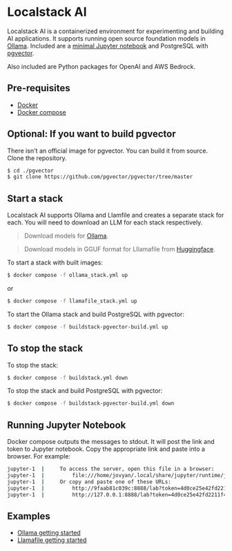 # Localstack AI

Localstack AI is a containerized environment for experimenting and building AI applications. It supports running open source foundation models in [Ollama](https://ollama.ai/). Included are a [minimal Jupyter notebook](https://jupyter-docker-stacks.readthedocs.io/en/latest/using/selecting.html#jupyter-minimal-notebook) and PostgreSQL with [pgvector](https://supabase.com/docs/guides/database/extensions/pgvector).

Also included are Python packages for OpenAI and AWS Bedrock.

## Pre-requisites

- [Docker](https://www.docker.com/)
- [Docker compose](https://docs.docker.com/compose/install/)

## Optional: If you want to build pgvector 
  
There isn't an official image for pgvector. You can build it from source. Clone the repository.

```bash
$ cd ./pgvector
$ git clone https://github.com/pgvector/pgvector/tree/master
```

## Start a stack

Localstack AI supports Ollama and Llamfile and creates a separate stack for each. You will need to download an LLM for each stack respectively.

> Download models for [Ollama](https://ollama.ai/library).

> Download models in GGUF format for Lllamafile from [Huggingface](https://huggingface.co/models).

To start a stack with built images:

```bash
$ docker compose -f ollama_stack.yml up
```
or

```bash
$ docker compose -f llamafile_stack.yml up
```

To start the Ollama stack and build PostgreSQL with pgvector:

```bash
$ docker compose -f buildstack-pgvector-build.yml up
```

## To stop the stack

To stop the stack:

```bash
$ docker compose -f buildstack.yml down
```

To stop the stack and build PostgreSQL with pgvector:

```bash
$ docker compose -f buildstack-pgvector-build.yml down
```

## Running Jupyter Notebook

Docker compose outputs the messages to stdout. It will post the link and token to Jupyter notebook. Copy the appropriate link and paste into a browser. For example:

```bash
jupyter-1  |     To access the server, open this file in a browser:
jupyter-1  |         file:///home/jovyan/.local/share/jupyter/runtime/jpserver-6-open.html
jupyter-1  |     Or copy and paste one of these URLs:
jupyter-1  |         http://9faab81c039c:8888/lab?token=4d0ce25e42fd2211f4aa0b68536ff5b95b15145053d81b80
jupyter-1  |         http://127.0.0.1:8888/lab?token=4d0ce25e42fd2211f4aa0b68536ff5b95b15145053d81b80
```


## Examples

- [Ollama getting started](jupyter/examples/ollama_geting_started.ipynb)
- [Llamafile getting started](jupyter/examples/llamafile_geting_started.ipynb)
